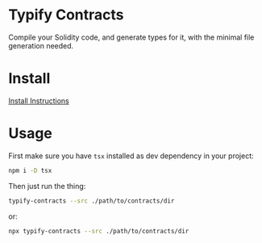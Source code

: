# Typify Contracts

Compile your Solidity code, and generate types for it, with the minimal file generation needed.

# Install

[Install Instructions](https://github.com/DeepDoge/typify-contracts/releases)

# Usage

First make sure you have `tsx` installed as dev dependency in your project:
```bash
npm i -D tsx
```


Then just run the thing:
```bash
typify-contracts --src ./path/to/contracts/dir
```
or:
```bash
npx typify-contracts --src ./path/to/contracts/dir
```

